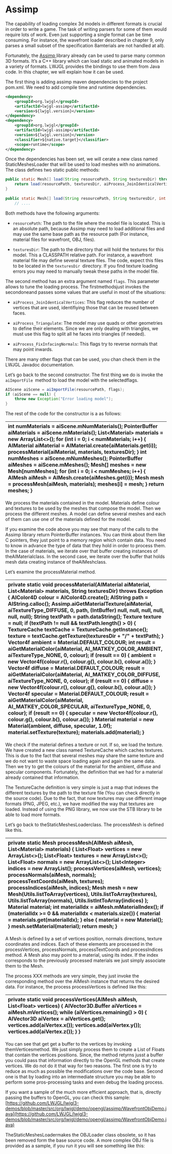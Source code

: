 # Assimp

The capability of loading complex 3d models in different formats is crucial in order to write a game. The task of writing parsers for some of them would require lots of work. Even just supporting a single format can be time consuming. For instance, the wavefront loader described in chapter 9, only parses a small subset of the specification 8amterials are not handled at all\).

Fortunately, the [Assimp ](http://assimp.sourceforge.net/)library already can be used to parse many common 3D formats. It’s a C++ library which can load static and animated models in a variety of formats. LWJGL provides the bindings to use them from Java code. In this chapter, we will explain how it can be used.

The first thing is adding assimp maven dependencies to the project pom.xml. We need to add compile time and runtime dependencies.

```xml
<dependency>
    <groupId>org.lwjgl</groupId>
    <artifactId>lwjgl-assimp</artifactId>
    <version>${lwjgl.version}</version>
</dependency>
<dependency>
    <groupId>org.lwjgl</groupId>
    <artifactId>lwjgl-assimp</artifactId>
    <version>${lwjgl.version}</version>
    <classifier>${native.target}</classifier>
    <scope>runtime</scope>
</dependency>
```

Once the dependencies has been set, we will cerate a new class named StaticMeshesLoader that will be used to load meshes with no animations. The class defines two static public methods:

```java
public static Mesh[] load(String resourcePath, String texturesDir) throws Exception {
    return load(resourcePath, texturesDir, aiProcess_JoinIdenticalVertices | aiProcess_Triangulate | aiProcess_FixInfacingNormals);
}
    
public static Mesh[] load(String resourcePath, String texturesDir, int flags) throws Exception {
    // ....
```

Both methods have the following arguments:

* `resourcePath`: The path to the file where the model file is located. This is an absolute path, because Assimp may need to load additional files and may use the same base path as the resource path \(For instance, material files for wavefront, OBJ, files\).

* `texturesDir`: The path to the directory that will hold the textures for this model. This a CLASSPATH relative path. For instance, a wavefront material file may define several texture files. The code, expect this files to be located in the `texturesDir `directory. If you find texture loading errors you may need to manually tweak these paths in the model file.

The second method has an extra argument named `flags`. This parameter allows to tune the loading process. The firstmethodsjust invokes the secondoneand passes some values that are useful in most of the situations:

* `aiProcess_JoinIdenticalVertices`: This flag reduces the number of vertices that are used, identifiying those that can be reused between faces.

* `aiProcess_Triangulate`: The model may use quads or other geometries to define their elements. Since we are only dealing with triangles, we must use this flag to split all he faces into triangles \(if needed\).

* `aiProcess_FixInfacingNormals`: This flags try to reverse normals that may point inwards.

There are many other flags that can be used, you chan check them in the LWJGL Javadoc documentation.

Let’s go back to the second constructor. The first thing we do is invoke the `aiImportFile `method to load the model with the selectedflags.

```java
AIScene aiScene = aiImportFile(resourcePath, flags);
if (aiScene == null) {
    throw new Exception("Error loading model");
}
```

The rest of the code for the constructor is a as follows:

|  int numMaterials = aiScene.mNumMaterials\(\); PointerBuffer aiMaterials = aiScene.mMaterials\(\); List&lt;Material&gt; materials = new ArrayList&lt;&gt;\(\); for \(int i = 0; i &lt; numMaterials; i++\) { AIMaterial aiMaterial = AIMaterial.create\(aiMaterials.get\(i\)\); processMaterial\(aiMaterial, materials, texturesDir\); }   int numMeshes = aiScene.mNumMeshes\(\); PointerBuffer aiMeshes = aiScene.mMeshes\(\); Mesh\[\] meshes = new Mesh\[numMeshes\]; for \(int i = 0; i &lt; numMeshes; i++\) { AIMesh aiMesh = AIMesh.create\(aiMeshes.get\(i\)\); Mesh mesh = processMesh\(aiMesh, materials\); meshes\[i\] = mesh; }   return meshes; } |
| :--- |


  
  


We process the materials contained in the model. Materials define colour and textures to be used by the meshes that compose the model. Then we process the different meshes. A model can define several meshes and each of them can use one of the materials defined for the model.

If you examine the code above you may see that many of the calls to the Assimp library return PointerBuffer instances. You can think about them like C pointers, they just point to a memory region which contain data. You need to know in advance the type of data that they hold in order to process them. In the case of materials, we iterate over that buffer creating instances of theAIMaterialclass. In the second case, we iterate over the buffer that holds mesh data creating instance of theAIMeshclass.

  
  


Let’s examine the processMaterial method.

|  private static void processMaterial\(AIMaterial aiMaterial, List&lt;Material&gt; materials, String texturesDir\) throws Exception { AIColor4D colour = AIColor4D.create\(\);   AIString path = AIString.calloc\(\); Assimp.aiGetMaterialTexture\(aiMaterial, aiTextureType\_DIFFUSE, 0, path, \(IntBuffer\) null, null, null, null, null, null\); String textPath = path.dataString\(\); Texture texture = null; if \(textPath != null && textPath.length\(\) &gt; 0\) { TextureCache textCache = TextureCache.getInstance\(\); texture = textCache.getTexture\(texturesDir + "/" + textPath\); }   Vector4f ambient = Material.DEFAULT\_COLOUR; int result = aiGetMaterialColor\(aiMaterial, AI\_MATKEY\_COLOR\_AMBIENT, aiTextureType\_NONE, 0, colour\); if \(result == 0\) { ambient = new Vector4f\(colour.r\(\), colour.g\(\), colour.b\(\), colour.a\(\)\); }   Vector4f diffuse = Material.DEFAULT\_COLOUR; result = aiGetMaterialColor\(aiMaterial, AI\_MATKEY\_COLOR\_DIFFUSE, aiTextureType\_NONE, 0, colour\); if \(result == 0\) { diffuse = new Vector4f\(colour.r\(\), colour.g\(\), colour.b\(\), colour.a\(\)\); }   Vector4f specular = Material.DEFAULT\_COLOUR; result = aiGetMaterialColor\(aiMaterial, AI\_MATKEY\_COLOR\_SPECULAR, aiTextureType\_NONE, 0, colour\); if \(result == 0\) { specular = new Vector4f\(colour.r\(\), colour.g\(\), colour.b\(\), colour.a\(\)\); } Material material = new Material\(ambient, diffuse, specular, 1.0f\); material.setTexture\(texture\); materials.add\(material\); } |
| :--- |


  
  


We check if the material defines a texture or not. If so, we load the texture. We have created a new class named TextureCache which caches textures. This is due to the fact that several meshes may share the same texture and we do not want to waste space loading again and again the same data. Then we try to get the colours of the material for the ambient, diffuse and specular components. Fortunately, the definition that we had for a material already contained that information.

The TextureCache definition is very simple is just a map that indexes the different textures by the path to the texture file \(You can check directly in the source code\). Due to the fact, that now textures may use different image formats \(PNG, JPEG, etc.\), we have modified the way that textures are loaded. Instead of using the PNG library, we now use the STB library to be able to load more formats.

Let’s go back to theStaticMeshesLoaderclass. The processMesh is defined like this.

|  private static Mesh processMesh\(AIMesh aiMesh, List&lt;Material&gt; materials\) { List&lt;Float&gt; vertices = new ArrayList&lt;&gt;\(\); List&lt;Float&gt; textures = new ArrayList&lt;&gt;\(\); List&lt;Float&gt; normals = new ArrayList&lt;&gt;\(\); List&lt;Integer&gt; indices = new ArrayList\(\);   processVertices\(aiMesh, vertices\); processNormals\(aiMesh, normals\); processTextCoords\(aiMesh, textures\); processIndices\(aiMesh, indices\);   Mesh mesh = new Mesh\(Utils.listToArray\(vertices\), Utils.listToArray\(textures\), Utils.listToArray\(normals\), Utils.listIntToArray\(indices\) \); Material material; int materialIdx = aiMesh.mMaterialIndex\(\); if \(materialIdx &gt;= 0 && materialIdx &lt; materials.size\(\)\) { material = materials.get\(materialIdx\); } else { material = new Material\(\); } mesh.setMaterial\(material\);   return mesh; } |
| :--- |


  
  


A Mesh is defined by a set of vertices position, normals directions, texture coordinates and indices. Each of these elements are processed in the processVertices, processNormals, processTextCoords and processIndices method. A Mesh also may point to a material, using its index. If the index corresponds to the previously processed materials we just simply associate them to the Mesh.

The process XXX methods are very simple, they just invoke the corresponding method over the AIMesh instance that returns the desired data. For instance, the process processVertices is defined like this:

|  private static void processVertices\(AIMesh aiMesh, List&lt;Float&gt; vertices\) { AIVector3D.Buffer aiVertices = aiMesh.mVertices\(\); while \(aiVertices.remaining\(\) &gt; 0\) { AIVector3D aiVertex = aiVertices.get\(\); vertices.add\(aiVertex.x\(\)\); vertices.add\(aiVertex.y\(\)\); vertices.add\(aiVertex.z\(\)\); } } |
| :--- |


  
  


You can see that get get a buffer to the vertices by invoking themVerticesmethod. We just simply process them to create a List of Floats that contain the vertices positions. Since, the method retyrns jusst a buffer you could pass that information directly to the OpenGL methods that create vertices. We do not do it that way for two reasons. The first one is try to reduce as much as possible the modifications over the code base. Second one is that by loading into an intermediate structure you may be able to perform some pros-processing tasks and even debug the loading process.

If you want a sample of the much more efficient approach, that is, directly passing the buffers to OpenGL, you can check this sample: [https://github.com/LWJGL/lwjgl3-demos/blob/master/src/org/lwjgl/demo/opengl/assimp/WavefrontObjDemo.java](https://github.com/LWJGL/lwjgl3-demos/blob/master/src/org/lwjgl/demo/opengl/assimp/WavefrontObjDemo.java)

  
  


TheStaticMeshesLoadermakes the OBJLoader class obsolete, so it has been removed form the base source code. A more complex OBJ file is provided as a sample, if you run it you will see something like this:

  
  


